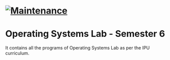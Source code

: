 # [![Maintenance](https://img.shields.io/badge/Maintained%3F-yes-green.svg)](https://GitHub.com/Naereen/StrapDown.js/graphs/commit-activity)

# Operating Systems Lab - Semester 6
It contains all the programs of Operating Systems Lab as per the IPU curriculum.
